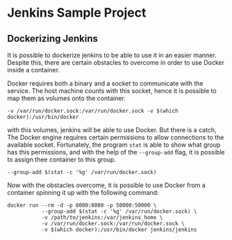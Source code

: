 # Jenkins Sample Project

## Dockerizing Jenkins

It is possible to dockerize jenkins to be able to use it in an easier manner. Despite this, there are certain obstacles to overcome in order to use Docker inside a container.

Docker requires both a binary and a socket to communicate with the service. The host machine counts with this socket, hence it is possible to map them as volumes onto the container.

```
-v /var/run/docker.sock:/var/run/docker.sock -v $(which docker):/usr/bin/docker
```

with this volumes, jenkins will be able to use Docker. But there is a catch, The Docker engine requires certain permissions to allow connections to the available socket. Fortunately, the program ``stat`` is able to show what group has this permissions, and with the help of the ``--group-add`` flag, it is possible to assign thee container to this group.

```
--group-add $(stat -c '%g' /var/run/docker.sock)
```
Now with the obstacles overcome, it is possible to use Docker from a container spinning it up with the following command:

```
docker run --rm -d -p 8080:8080 -p 50000:50000 \
           --group-add $(stat -c '%g' /var/run/docker.sock) \
           -v /path/to/jenkins:/var/jenkins_home \
           -v /var/run/docker.sock:/var/run/docker.sock \
           -v $(which docker):/usr/bin/docker jenkins/jenkins
```
